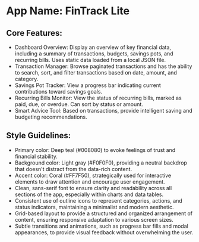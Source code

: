 # **App Name**: FinTrack Lite

## Core Features:

- Dashboard Overview: Display an overview of key financial data, including a summary of transactions, budgets, savings pots, and recurring bills. Uses static data loaded from a local JSON file.
- Transaction Manager: Browse paginated transactions and has the ability to search, sort, and filter transactions based on date, amount, and category.
- Savings Pot Tracker: View a progress bar indicating current contributions toward savings goals.
- Recurring Bills Monitor: View the status of recurring bills, marked as paid, due, or overdue. Can sort by status or amount.
- Smart Advice Tool: Based on transactions, provide intelligent saving and budgeting recommendations.

## Style Guidelines:

- Primary color: Deep teal (#008080) to evoke feelings of trust and financial stability.
- Background color: Light gray (#F0F0F0), providing a neutral backdrop that doesn't distract from the data-rich content.
- Accent color: Coral (#FF7F50), strategically used for interactive elements to draw attention and encourage user engagement.
- Clean, sans-serif font to ensure clarity and readability across all sections of the app, especially within charts and data tables.
- Consistent use of outline icons to represent categories, actions, and status indicators, maintaining a minimalist and modern aesthetic.
- Grid-based layout to provide a structured and organized arrangement of content, ensuring responsive adaptation to various screen sizes.
- Subtle transitions and animations, such as progress bar fills and modal appearances, to provide visual feedback without overwhelming the user.